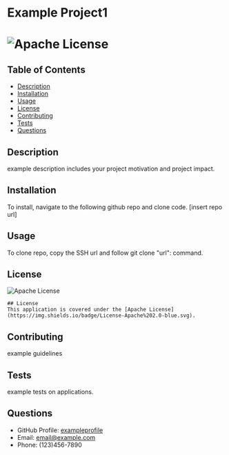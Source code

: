 
# Example Project1
# ![Apache License](https://img.shields.io/badge/License-Apache%202.0-blue.svg)

## Table of Contents
- [Description](#description)
- [Installation](#installation)
- [Usage](#usage)
- [License](#license)
- [Contributing](#contributing)
- [Tests](#tests)
- [Questions](#questions)

## Description
example description includes your project motivation and project impact.

## Installation
To install, navigate to the following github repo and clone code. [insert repo url]

## Usage
To clone repo, copy the SSH url and follow git clone "url":  command.

## License
![Apache License](https://img.shields.io/badge/License-Apache%202.0-blue.svg)

    ## License
    This application is covered under the [Apache License](https://img.shields.io/badge/License-Apache%202.0-blue.svg).

## Contributing
example guidelines

## Tests
example tests on applications.

## Questions
- GitHub Profile: [exampleprofile](https://github.com/exampleprofile)
- Email: email@example.com
- Phone: (123)456-7890